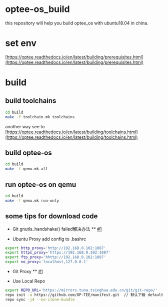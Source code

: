 # optee-os_build
this repository will help you build optee_os with ubuntu18.04 in china.

# set env
[https://optee.readthedocs.io/en/latest/building/prerequisites.html](https://optee.readthedocs.io/en/latest/building/prerequisites.html)

# build 
## build toolchains

```bash
cd build
make -f toolchain.mk toolchains
```
another way see to [https://optee.readthedocs.io/en/latest/building/toolchains.html](https://optee.readthedocs.io/en/latest/building/toolchains.html)

## build optee-os
```bash
cd build
make -f qemu.mk all
```

## run optee-os on qemu
```bash
cd build
make -f qemu.mk run-only
```
## some tips for download code
* Git gnutls_handshake() failed解决办法 
** [#1](https://www.cnblogs.com/ArsenalfanInECNU/p/11327617.html)

* Ubuntu Proxy 
add config to .bashrc
```bash
export http_proxy='http://192.168.0.102:1087'
export https_proxy='https://192.168.0.102:1087'
export ftp_proxy='hhttp://192.168.0.102:1087'
export no_proxy='localhost,127.0.0.1'
```

* Git Proxy 
** [#1](https://baijiahao.baidu.com/s?id=1603409484949165821&wfr=spider&for=pc)

* Use Local Repo
```bash
export REPO_URL='https://mirrors.tuna.tsinghua.edu.cn/git/git-repo/'
repo init -u https://github.com/OP-TEE/manifest.git  // 默认下载 default.xml
repo sync -j4 --no-clone-bundle
```





